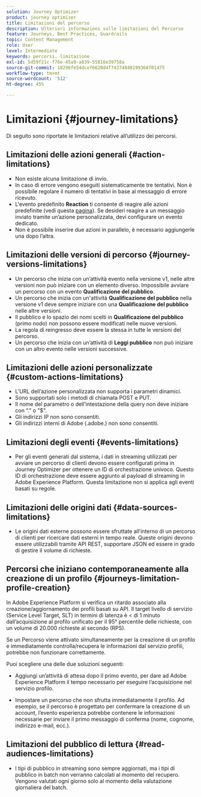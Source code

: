```yaml
---
solution: Journey Optimizer
product: journey optimizer
title: Limitazioni del percorso
description: Ulteriori informazioni sulle limitazioni del Percorso
feature: Journeys, Best Practices, Guardrails
topic: Content Management
role: User
level: Intermediate
keywords: percorsi, limitazione
exl-id: 5d59f21c-f76e-45a9-a839-55816e39758a
source-git-commit: 18296fe54dcef6620d4f74374848199368f01475
workflow-type: tm+mt
source-wordcount: '512'
ht-degree: 45%

---
```


# Limitazioni {#journey-limitations}

Di seguito sono riportate le limitazioni relative all’utilizzo dei percorsi.

## Limitazioni delle azioni generali {#action-limitations}

* Non esiste alcuna limitazione di invio. 
* In caso di errore vengono eseguiti sistematicamente tre tentativi. Non è possibile regolare il numero di tentativi in base al messaggio di errore ricevuto. 
* L&#39;evento predefinito **Reaction** ti consente di reagire alle azioni predefinite (vedi questa [pagina](../building-journeys/reaction-events.md)). Se desideri reagire a un messaggio inviato tramite un’azione personalizzata, devi configurare un evento dedicato. 
* Non è possibile inserire due azioni in parallelo, è necessario aggiungerle una dopo l’altra.

## Limitazioni delle versioni di percorso {#journey-versions-limitations}

* Un percorso che inizia con un’attività evento nella versione v1, nelle altre versioni non può iniziare con un elemento diverso. Impossibile avviare un percorso con un evento **Qualificazione del pubblico**.
* Un percorso che inizia con un&#39;attività **Qualificazione del pubblico** nella versione v1 deve sempre iniziare con una **Qualificazione del pubblico** nelle altre versioni.
* Il pubblico e lo spazio dei nomi scelti in **Qualificazione del pubblico** (primo nodo) non possono essere modificati nelle nuove versioni.
* La regola di reingresso deve essere la stessa in tutte le versioni del percorso.
* Un percorso che inizia con un’attività di **Leggi pubblico** non può iniziare con un altro evento nelle versioni successive.

## Limitazioni delle azioni personalizzate {#custom-actions-limitations}

* L’URL dell’azione personalizzata non supporta i parametri dinamici. 
* Sono supportati solo i metodi di chiamata POST e PUT. 
* Il nome del parametro o dell’intestazione della query non deve iniziare con “.” o &quot;$&quot;. 
* Gli indirizzi IP non sono consentiti. 
* Gli indirizzi interni di Adobe (.adobe.) non sono consentiti.

## Limitazioni degli eventi {#events-limitations}

* Per gli eventi generati dal sistema, i dati in streaming utilizzati per avviare un percorso di clienti devono essere configurati prima in Journey Optimizer per ottenere un ID di orchestrazione univoco. Questo ID di orchestrazione deve essere aggiunto al payload di streaming in Adobe Experience Platform. Questa limitazione non si applica agli eventi basati su regole.

## Limitazioni delle origini dati {#data-sources-limitations}

* Le origini dati esterne possono essere sfruttate all’interno di un percorso di clienti per ricercare dati esterni in tempo reale. Queste origini devono essere utilizzabili tramite API REST, supportare JSON ed essere in grado di gestire il volume di richieste.

## Percorsi che iniziano contemporaneamente alla creazione di un profilo {#journeys-limitation-profile-creation}

In Adobe Experience Platform si verifica un ritardo associato alla creazione/aggiornamento dei profili basati su API. Il target livello di servizio (Service Level Target, SLT) in termini di latenza è &lt; di 1 minuto dall’acquisizione al profilo unificato per il 95° percentile delle richieste, con un volume di 20.000 richieste al secondo (RPS).

Se un Percorso viene attivato simultaneamente per la creazione di un profilo e immediatamente controlla/recupera le informazioni dal servizio profili, potrebbe non funzionare correttamente.

Puoi scegliere una delle due soluzioni seguenti:

* Aggiungi un’attività di attesa dopo il primo evento, per dare ad Adobe Experience Platform il tempo necessario per eseguire l’acquisizione nel servizio profilo.

* Impostare un percorso che non sfrutta immediatamente il profilo. Ad esempio, se il percorso è progettato per confermare la creazione di un account, l’evento esperienza potrebbe contenere le informazioni necessarie per inviare il primo messaggio di conferma (nome, cognome, indirizzo e-mail, ecc.).

## Limitazioni del pubblico di lettura {#read-audiences-limitations}

* I tipi di pubblico in streaming sono sempre aggiornati, ma i tipi di pubblico in batch non verranno calcolati al momento del recupero. Vengono valutati ogni giorno solo al momento della valutazione giornaliera del batch.
